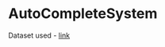 # AutoCompleteSystem

Dataset used - [link](https://www.kaggle.com/datasets/thedevastator/hellaswag-a-new-commonsense-nli-dataset)
